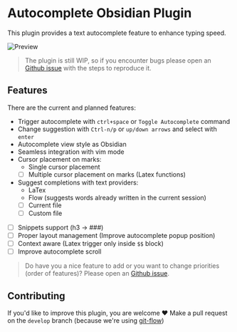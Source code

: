 # Autocomplete Obsidian Plugin

This plugin provides a text autocomplete feature to enhance typing speed.

![Preview](https://media.giphy.com/media/CFbhjfTLDPnUm45vje/giphy.gif)

> The plugin is still WIP, so if you encounter bugs please open an [Github issue](https://github.com/Yeboster/autocomplete-obsidian/issues/new/choose) with the steps to reproduce it.

## Features

There are the current and planned features:

- Trigger autocomplete with `ctrl+space` or `Toggle Autocomplete` command
- Change suggestion with `Ctrl-n/p` or `up/down arrows` and select with `enter`
- Autocomplete view style as Obsidian
- Seamless integration with vim mode
- Cursor placement on marks:
  - Single cursor placement
  - [ ] Multiple cursor placement on marks (Latex functions)
- Suggest completions with text providers:
  - LaTex
  - Flow (suggests words already written in the current session)
  - [ ] Current file
  - [ ] Custom file
- [ ] Snippets support (h3 -> ###)
- [ ] Proper layout management (Improve autocomplete popup position)
- [ ] Context aware (Latex trigger only inside `$$` block)
- [ ] Improve autocomplete scroll

> Do have you a nice feature to add or you want to change priorities (order of features)? Please open an [Github issue](https://github.com/Yeboster/autocomplete-obsidian/issues/new/choose).

## Contributing

If you'd like to improve this plugin, you are welcome ❤️
Make a pull request on the `develop` branch (because we're using [git-flow](https://github.com/nvie/gitflow))
